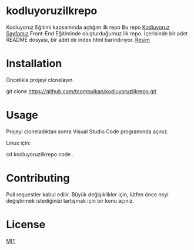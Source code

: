 # kodluyoruzilkrepo
Kodluyoruz Eğitimi kapsamında açtığım ilk repo
Bu repo [Kodluyoruz Sayfamız](https://www.kodluyoruz.org/) Front-End Eğitiminde oluşturduğumuz ilk repo. İçerisinde bir adet README dosyası, bir adet de index.html barındırıyor.
[Resim](file:///C:/Users/Tugce/Desktop/kodluyoruz%20resim.png)

# Installation
Öncelikle projeyi clonelayın.

git clone https://github.com/tcombulkan/kodluyoruzilkrepo.git

# Usage
Projeyi cloneladıktan sonra Visual Studio Code programında açınız.

Linux için:

cd kodluyoruzilkrepo
code .

# Contributing
Pull requestler kabul edilir. Büyük değişiklikler için, lütfen önce neyi değiştirmek istediğinizi tartışmak için bir konu açınız.

# License
[MIT](https://choosealicense.com/licenses/mit/)
